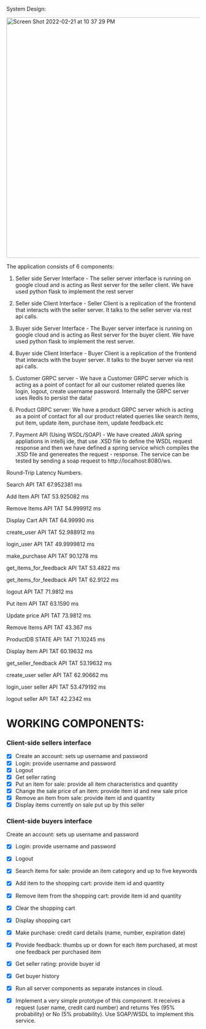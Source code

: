 System Design:

<img width="626" alt="Screen Shot 2022-02-21 at 10 37 29 PM" src="https://user-images.githubusercontent.com/26001477/155069969-5123fb98-a5b2-4e90-965a-d5287af26904.png">


The application consists of 6 components:

1. Seller side Server Interface -  The seller server interface is running on google cloud and is acting as Rest server for the seller client. We have used python flask to implement the rest server


2. Seller side Client Interface - Seller Client is a replication of the frontend that interacts with the seller server. It talks to the seller server via rest api calls. 

3. Buyer side Server Interface - The Buyer server interface is running on google cloud and is acting as Rest server for the buyer client. We have used python flask to implement the rest server. 

4. Buyer side Client Interface - Buyer Client is a replication of the frontend that interacts with the buyer server. It talks to the buyer server via rest api calls. 

5. Customer GRPC server -  We have a Customer GRPC server which is acting as a point of contact for all our customer related queries like login, logout, create username password. Internally the GRPC server uses Redis to persist the data/

6. Product GRPC server: We have a product GRPC server which is acting as a point of contact for all our product related queries like search items, put item, update item, purchase item, update feedback.etc


7. Payment API (Using WSDL/SOAP) -  We have created JAVA spring appliations in intellij ide, that use .XSD file to define the WSDL request response and then we have defined a spring service which compiles the .XSD file and genereates the request - response.  The service can be tested by sending a soap request to http://localhost:8080/ws.


Round-Trip Latency Numbers.

<!-- Buyer Client-Server integrations round-trip latency numbers when client is in local Machine and Server is in GCP in Milliseconds -->

Search API TAT 67.952381 ms

Add Item API TAT 53.925082 ms

Remove Items API TAT 54.999912 ms

Display Cart API TAT 64.99990 ms

create_user API TAT  52.988912 ms

login_user API TAT 49.9999812 ms

make_purchase API TAT 90.1278 ms

get_items_for_feedback API TAT 53.4822 ms

get_items_for_feedback API TAT 62.9122 ms

logout API TAT 71.9812 ms


<!-- Seller Client-Server integrations round-trip latency numbers when client is in local Machine and Server is in GCP in Milliseconds  -->

Put item API TAT 63.1590 ms

Update price API TAT 73.9812 ms

Remove Items API TAT 43.367 ms

ProductDB STATE API TAT 71.10245 ms

Display Item API TAT 60.19632 ms

get_seller_feedback  API TAT  53.19632 ms

create_user seller  API TAT 62.90662 ms

login_user seller API TAT 53.479192 ms

logout seller API TAT  42.2342 ms


# WORKING COMPONENTS:

### Client-side sellers interface
- [x] Create an account: sets up username and password 
- [x] Login: provide username and password 
- [x] Logout 
- [x] Get seller rating 
- [x] Put an item for sale: provide all item characteristics and quantity 
- [x] Change the sale price of an item: provide item id and new sale price 
- [x] Remove an item from sale: provide item id and quantity 
- [x] Display items currently on sale put up by this seller

### Client-side buyers interface 

Create an account: sets up username and password 
- [x] Login: provide username and password 
- [x] Logout 
- [x] Search items for sale: provide an item category and up to five keywords 
- [x] Add item to the shopping cart: provide item id and quantity 
- [x] Remove item from the shopping cart: provide item id and quantity 
- [x] Clear the shopping cart 
- [x] Display shopping cart 
- [x] Make purchase: credit card details (name, number, expiration date) 
- [x] Provide feedback: thumbs up or down for each item purchased, at most one feedback per purchased item 
- [x] Get seller rating: provide buyer id 
- [x] Get buyer history 
- [x] Run all server components as separate instances in cloud.
- [x] Implement a very  simple  prototype  of  this  component.  It  receives a request (user  name,  credit card  number)  and 
returns Yes (95% probability) or No (5% probability). Use SOAP/WSDL to implement this service. 

 


